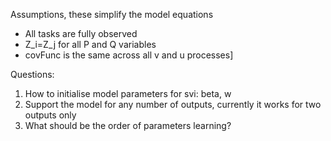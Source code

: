 Assumptions, these simplify the model equations
* All tasks are fully observed
* Z_i=Z_j for all P and Q variables
* covFunc is the same across all v and u processes]

Questions:
1) How to initialise model parameters for svi: beta, w
2) Support the model for any number of outputs, currently it works for two outputs only
3) What should be the order of parameters learning?